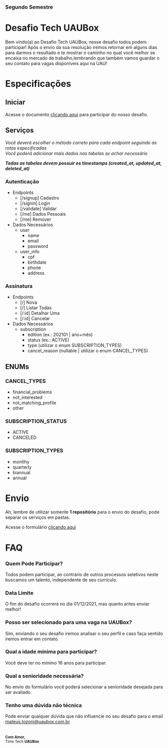 ### Segundo Semestre
# Desafio Tech UAUBox
Bem vindo(a) ao Desafio Tech UAUBox, nesse desafio todos podem participar!
Após o envio da sua resolução iremos retornar em alguns dias para darmos o resultado e te mostrar
o caminho no qual você melhor se encaixa no mercado de trabalho,lembrando que também
vamos guardar o seu contato para vagas disponíveis aqui na UAU!

# Especificações

## Iniciar
Acesse o documento [clicando aqui](https://s3.amazonaws.com/static.uaubox.com.br/pspublico/Processo+Seletivo+Aberto+-+2021_2.pdf) para participar do nosso desafio.

## Serviços
*Você deverá escolher o método correto para cada endpoint seguindo as rotas especificadas*<br />
*Você poderá adicionar mais dados nas tabelas se achar necessário*

***Todas as tabelas devem possuir os timestamps (created_at, updated_at, deleted_at)***

### Autenticação
- Endpoints
  - [/signup]   Cadastro
  - [/signin]   Login
  - [/validate] Validar
  - [/me]       Dados Pessoais
  - [/me]       Remover
- Dados Necessários
  - user
    - name
    - email
    - password
  - user_info
    - cpf
    - birthdate
    - phone
    - address

### Assinatura
- Endpoints
  - [/]     Nova
  - [/]     Listar Todas
  - [/:id]  Detalhar Uma
  - [/:id]  Cancelar
- Dados Necessários
  - subscription
    - edition (ex.: 202101 | ano+mês)
    - status (ex.: ACTIVE)
    - type (utilizar o enum SUBSCRIPTION_TYPES)
    - cancel_reason (nullable | utilizar o enum CANCEL_TYPES)

## ENUMs
### CANCEL_TYPES
- financial_problems
- not_interested
- not_matching_profile
- other

### SUBSCRIPTION_STATUS
- ACTIVE
- CANCELED

### SUBSCRIPTION_TYPES
- montlhy
- quarterly
- biannual
- annual

# Envio
Ah, lembre de utilizar somente **1 repositório** para o envio do desafio, pode separar os serviços em pastas.

Acesse o formulário [clicando aqui](https://forms.gle/C2RueSNjnoMthCTX8)

# FAQ

### Quem Pode Participar?
Todos podem participar, ao contrário de outros processos seletivos neste buscamos um talento, independente de seu currículo.

### Data Limite
O fim do desafio ocorrerá no dia 01/12/2021, mas quanto antes enviar melhor!

### Posso ser selecionado para uma vaga na UAUBox?
Sim, enviando o seu desafio iremos analisar o seu perfil e caso faça sentido iremos entrar em contato.

### Qual a idade mínima para participar?
Você deve ter no mínimo 16 anos para participar.

### Qual a senioridade necessária?
No envio do formulário você poderá selecionar a senioridade desejada para ser avaliado.

### Tenho uma dúvida não técnica
Pode enviar qualquer dúvida que não influencie no seu desafio para o email [mateus.tozoni@uaubox.com.br](mailto:mateus.tozoni@uaubox.com.br)
<br /><br /><br />
<small>
**Com Amor,**<br />
Time Tech **UAUBox**
</small>
